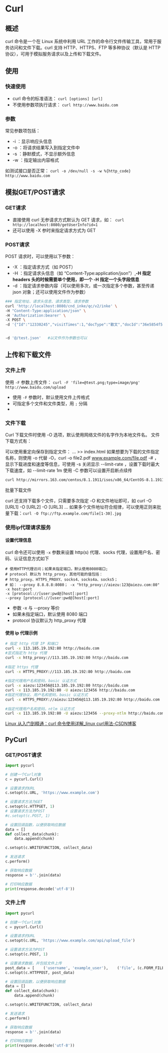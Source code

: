 # Curl

## 概述

curl 命令是一个在 Linux 系统中利用 URL 工作的命令行文件传输工具，常用于服务访问和文件下载。curl 支持 HTTP、HTTPS、FTP 等多种协议（默认是 HTTP 协议），可用于模拟服务请求以及上传和下载文件。

## 使用

### 快速使用

- curl 命令的标准语法： `curl [options] [url]`
- 不使用参数项执行请求： `curl http://www.baidu.com`

### 参数

常见参数项包括：

- -i ：显示响应头信息
- -o ：将请求结果写入到指定文件中
- -s ：静默模式，不显示额外信息
- -w ：指定输出内容格式



如测试接口是否正常： `curl -o /dev/null -s -w %{http_code} http://www.baidu.com`

## 模拟GET/POST请求

### GET请求

- 直接使用 curl 无参请求方式默认为 GET 请求，如：` curl http://localhost:8080/getUserInfo?id=1`
- 还可以使用 -X 参时来指定请求方式为 GET



### POST请求

POST 请求时，可以使用以下参数：

- -X ：指定请求方式（如 POST）
- -H ：指定请求头信息（如 “Content-Type:application/json”）,**-H 指定 headers 头的时候需要单个使用，即一个 -H 指定一个头字段信息**
- -d ：指定请求参数内容（可以使用多次，或一次指定多个参数，甚至传递 json 对象；还可以使用文件作为参数）

```sh
### 指定地址、请求头信息、请求类型、请求参数
curl 'http://localhost:8080/cnd_inke/qc/v2/inke' \
-H "Content-Type:application/json" \
-H 'Authorization:bearer' \
-X POST \
-d '{"Id":"12330245","visitTimes":1,"docType":"散文","docId":"36e5854f5f0e4f80b7ccc6c52c063243"}'


-d '@/test.json'   #以文件作为参数也可以
```



## 上传和下载文件

### 文件上传

使用 `-F` 参数上传文件： `curl -F 'file=@test.png;type=image/png' http://www.baidu.com/upload`

- 使用 `-F` 参数时，默认使用文件上传格式
- 可指定多个文件和文件类型，用 `;` 分隔
- 

### 文件下载

Curl 下载文件时使用 -O 选项，默认使用网络文件的名字作为本地文件名。
文件下载方式有：

可以使用重定向保存到指定文件： … >> index.html
如果想要为下载的文件指定名称，则使用 -o 代替 -O，curl -o file2.pdf www.example.com/file.pdf
-# ，显示下载进度和速度等信息，可使用 -s 关闭显示
--limit-rate ，设置下载时最大下载速度，如 --limit-rate 1m
使用 -C 参数可以设置开启断点续传

```sh
curl http://mirrors.163.com/centos/8.1.1911/isos/x86_64/CentOS-8.1.1911-x86_64-dvd1.iso
```

批量下载文件

curl 还支持下载多个文件，只需要多次指定 -O 和文件地址即可，如 curl -O [URL1] -O [URL2] -O [URL3] ...
如果多个文件地址符合规律，可以使用正则来批量下载：`curl -O ftp://ftp.example.com/file[1-30].jpg`

### 使用ip代理请求服务

#### 设置代理信息

curl 命令还可以使用 `-x` 参数来设置 http(s) 代理、socks 代理，设置用户名、密码、认证信息方式如下

```
# 使用HTTP代理访问；如果未指定端口，默认使用8080端口;
# protocol 默认为 http_proxy，其他可能的值包括：
# http_proxy、HTTPS_PROXY、socks4、socks4a、socks5；
# 如： --proxy 8.8.8.8:8080； -x "http_proxy://aiezu:123@aiezu.com:80"
-x host:port
-x [protocol://[user:pwd@]host[:port]
--proxy [protocol://[user:pwd@]host[:port]
```



- 参数 -x 与 --proxy 等价
- 如果未指定端口，默认使用 8080 端口
- protocol 协议默认为 http_proxy 代理



#### 使用 ip 代理示例

```sh
# 指定 http 代理 IP 和端口
curl -x 113.185.19.192:80 http://baidu.com
#显式指定为 http 代理
curl -x http_proxy://113.185.19.192:80 http://baidu.com
 
#指定 https 代理
curl -x HTTPS_PROXY://113.185.19.192:80 http://baidu.com
 
#指定代理用户名和密码，basic 认证方式
curl -x aiezu:123456@113.185.19.192:80 http://baidu.com
curl -x 113.185.19.192:80 -U aiezu:123456 http://baidu.com
#指定代理协议、用户名和密码，basic 认证方式
curl -x HTTPS_PROXY://aiezu:123456@113.185.19.192:80 http://baidu.com
 
#指定代理用户名和密码，ntlm 认证方式
curl -x 113.185.19.192:80 -U aiezu:123456 --proxy-ntlm http://baidu.com

```

[Linux 从入门到精通：curl 命令使用详解_linux curl用法-CSDN博客](https://blog.csdn.net/grammer_du/article/details/130451087)

## PyCurl

### GET/POST请求

```python
import pycurl

# 创建一个Curl对象
c = pycurl.Curl()

# 设置请求的URL
c.setopt(c.URL, 'https://www.example.com')

# 设置请求方法为GET
c.setopt(c.HTTPGET, 1)
# 设置请求方法为POST
#c.setopt(c.POST, 1)

# 设置回调函数，以便获取响应数据
data = []
def collect_data(chunk):
    data.append(chunk)

c.setopt(c.WRITEFUNCTION, collect_data)

# 发送请求
c.perform()

# 获取响应数据
response = b''.join(data)

# 打印响应数据
print(response.decode('utf-8'))
```



### 文件上传

```python
import pycurl

# 创建一个Curl对象
c = pycurl.Curl()

# 设置请求的URL
c.setopt(c.URL, 'https://www.example.com/api/upload_file')

# 设置请求方法为POST
c.setopt(c.POST, 1)

# 设置请求数据，并包括文件上传
post_data = [    ('username', 'example_user'),    ('file', (c.FORM_FILE, 'path/to/file.txt'))]
c.setopt(c.HTTPPOST, post_data)

# 设置回调函数，以便获取响应数据
data = []
def collect_data(chunk):
    data.append(chunk)

c.setopt(c.WRITEFUNCTION, collect_data)

# 发送请求
c.perform()

# 获取响应数据
response = b''.join(data)

# 打印响应数据
print(response.decode('utf-8'))
```

